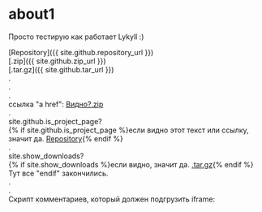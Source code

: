 # about1
Просто тестирую как работает Lykyll :)  


[Repository]({{ site.github.repository_url }})  
[.zip]({{ site.github.zip_url }})  
[.tar.gz]({{ site.github.tar_url }})  
.  
.  
.  
ссылка "a href": <a href="{{ site.github.zip_url }}">Видно?.zip</a>  
.  
site.github.is_project_page?  
{% if site.github.is_project_page %}если видно этот текст или ссылку, значит да. <a href="{{ site.github.repository_url }}">Repository</a>{% endif %}  
.  
site.show_downloads?  
{% if site.show_downloads %}если видно, значит да. <a href="{{ site.github.tar_url }}">.tar.gz</a>{% endif %}  
Тут все "endif" закончились.  
.  
.  
Скрипт комментариев, который должен подгрузить iframe:  
<script async src="https://comments.app/js/widget.js?2" data-comments-app-website="zuRUPyyL" data-limit="5"></script>
